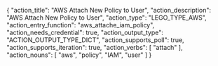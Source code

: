 {
"action_title": "AWS Attach New Policy to User",
"action_description": "AWS Attach New Policy to User",
"action_type": "LEGO_TYPE_AWS",
"action_entry_function": "aws_attache_iam_policy",
"action_needs_credential": true,
"action_output_type": "ACTION_OUTPUT_TYPE_DICT",
"action_supports_poll": true,
"action_supports_iteration": true,
"action_verbs": [
"attach"
],
"action_nouns": [
"aws",
"policy",
"IAM",
"user"
]
}
  